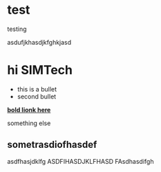 # test
testing

asdufjkhasdjkfghkjasd


# hi SIMTech

* this is a bullet
* second bullet 

[**bold lionk here**](http://www.foxnews.com)

something else

## sometrasdiofhasdef
asdfhasjdklfg
ASDFIHASDJKLFHASD
FAsdhasdifgh
